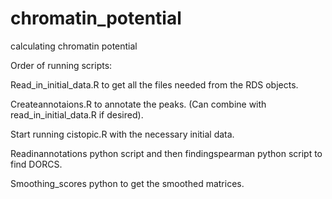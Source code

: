 # chromatin_potential
calculating chromatin potential 

Order of running scripts:

Read_in_initial_data.R to get all the files needed from the RDS objects.

Createannotaions.R to annotate the peaks. (Can combine with read_in_initial_data.R if desired).

Start running cistopic.R with the necessary initial data.

Readinannotations python script and then findingspearman python script to find DORCS.

Smoothing_scores python to get the smoothed matrices.

